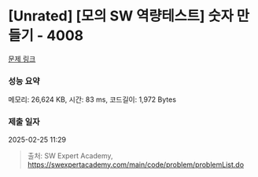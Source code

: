 # [Unrated] [모의 SW 역량테스트] 숫자 만들기 - 4008 

[문제 링크](https://swexpertacademy.com/main/code/problem/problemDetail.do?contestProbId=AWIeRZV6kBUDFAVH) 

### 성능 요약

메모리: 26,624 KB, 시간: 83 ms, 코드길이: 1,972 Bytes

### 제출 일자

2025-02-25 11:29



> 출처: SW Expert Academy, https://swexpertacademy.com/main/code/problem/problemList.do